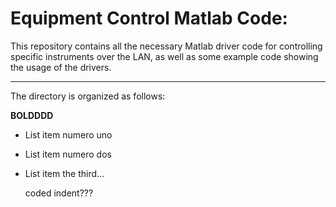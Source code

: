 Equipment Control Matlab Code:
==============================
This repository contains all the necessary Matlab driver code for controlling specific instruments over the LAN, as well as some example code showing the usage of the drivers.
- - - - - - - - 

The directory is organized as follows:



**BOLDDDD**

- List item numero uno
- List item numero dos
- List item the third…

	coded indent???